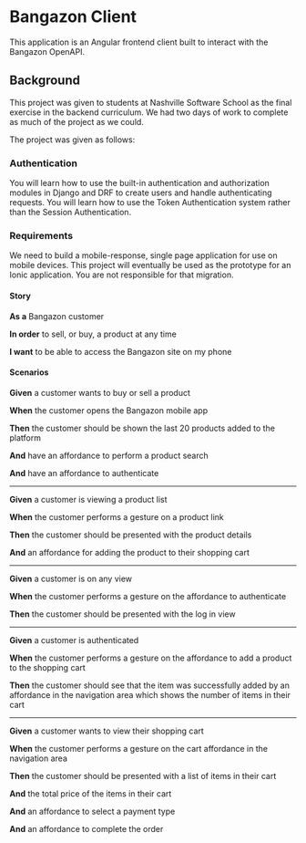 # Bangazon Client

This application is an Angular frontend client built to interact with the Bangazon OpenAPI.

## Background

This project was given to students at Nashville Software School as the final exercise in the backend curriculum. We had two days of work to complete as much of the project as we could.

The project was given as follows:

### Authentication

You will learn how to use the built-in authentication and authorization modules in Django and DRF to create users and handle authenticating requests. You will learn how to use the Token Authentication system rather than the Session Authentication.

### Requirements

We need to build a mobile-response, single page application for use on mobile devices. This project will eventually be used as the prototype for an Ionic application. You are not responsible for that migration.

#### Story

**As a** Bangazon customer

**In order** to sell, or buy, a product at any time

**I want** to be able to access the Bangazon site on my phone

#### Scenarios

**Given** a customer wants to buy or sell a product

**When** the customer opens the Bangazon mobile app

**Then** the customer should be shown the last 20 products added to the platform

**And** have an affordance to perform a product search

**And** have an affordance to authenticate

---

**Given** a customer is viewing a product list

**When** the customer performs a gesture on a product link

**Then** the customer should be presented with the product details

**And** an affordance for adding the product to their shopping cart

---

**Given** a customer is on any view

**When** the customer performs a gesture on the affordance to authenticate

**Then** the customer should be presented with the log in view

---

**Given** a customer is authenticated

**When** the customer performs a gesture on the affordance to add a product to the shopping cart

**Then** the customer should see that the item was successfully added by an affordance in the navigation area which shows the number of items in their cart

---

**Given** a customer wants to view their shopping cart

**When** the customer performs a gesture on the cart affordance in the navigation area

**Then** the customer should be presented with a list of items in their cart

**And** the total price of the items in their cart

**And** an affordance to select a payment type

**And** an affordance to complete the order
